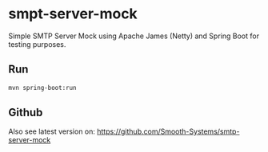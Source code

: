 # smpt-server-mock

Simple SMTP Server Mock using Apache James (Netty) and Spring Boot for testing purposes.

## Run

```bash
mvn spring-boot:run
```

## Github

Also see latest version on: https://github.com/Smooth-Systems/smtp-server-mock